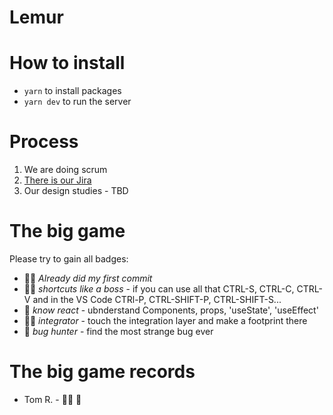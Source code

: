 # Lemur

# How to install

- `yarn` to install packages
- `yarn dev` to run the server

# Process

1. We are doing scrum
2. [There is our Jira](https://parkovani.atlassian.net/jira/software/projects/PARK/boards/1/backlog)
3. Our design studies - TBD

# The big game

Please try to gain all badges:

- 👊🏻 _Already did my first commit_
- 🖖🏾 _shortcuts like a boss_ - if you can use all that CTRL-S, CTRL-C, CTRL-V and in the VS Code CTRl-P, CTRL-SHIFT-P, CTRL-SHIFT-S...
- 👾 _know react_ - ubnderstand Components, props, 'useState', 'useEffect'
- 🏂🏽 _integrator_ - touch the integration layer and make a footprint there
- 🐛 _bug hunter_ - find the most strange bug ever

# The big game records

- Tom R. - 👊🏻 👾
